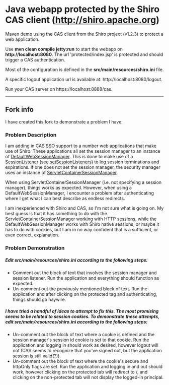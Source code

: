 Java webapp protected by the Shiro CAS client (http://shiro.apache.org)
==

Maven demo using the CAS client from the Shiro project (v1.2.3) to protect a web application.

Use **mvn clean compile jetty:run** to start the webapp on **http://localhost:8080**. The url 'protected/index.jsp' is protected and should trigger a CAS authentication.

Most of the configuration is defined in the **src/main/resources/shiro.ini** file.

A specific logout application url is available at: http://localhost:8080/logout.

Run your CAS server on https://localhost:8888/cas.

***

Fork info
---

I have created this fork to demonstrate a problem I have.

### Problem Description
I am adding in CAS SSO support to a number web applications that make use of Shiro. These applications all set the session manager to an instance of [DefaultWebSessionManager](https://shiro.apache.org/static/1.2.3/apidocs/org/apache/shiro/web/session/mgt/DefaultWebSessionManager.html). This is done to make use of a [SessionListener](https://shiro.apache.org/static/1.2.3/apidocs/org/apache/shiro/session/SessionListener.html) (see [setSessionListeners](https://shiro.apache.org/static/1.2.3/apidocs/org/apache/shiro/session/mgt/AbstractNativeSessionManager.html#setSessionListeners%28java.util.Collection%29)) to log session terminations and expirations. If one does not set the session manager, the security manager uses an instance of [ServletContainerSessionManager](http://shiro.apache.org/static/1.2.3/apidocs/org/apache/shiro/web/session/mgt/ServletContainerSessionManager.html).

When using ServletContainerSessionManager (i.e. not specifying a session manager), things works as expected. However, when using a DefaultWebSessionManager, I encounter a problem after authenticating where I get what I can best describe as endless redirects.

I am inexperienced with Shiro and CAS, so I'm not sure what is going on. My best guess is that it has something to do with the ServletContainerSessionManager working with HTTP sessions, while the DefaultWebSessionManager works with Shiro native sessions, or maybe it has to do with cookies, but I am in no way confident that is a sufficient, or even correct, explanation.

### Problem Demonstration
##### Edit **src/main/resources/shiro.ini** according to the following steps:
* Comment out the block of text that involves the session manager and session listener. Run the application and everything should function as expected.
* Un-comment out the previously mentioned block of text. Run the application and after clicking on the protected tag and authenticating, things should go haywire.

##### I have tried a handful of ideas to attempt to fix this. The most promising seems to be related to session cookies. To demonstrate these attempts, edit **src/main/resources/shiro.ini** according to the following steps:
* Un-comment out the block of text where a cookie is defined and the session manager's session id cookie is set to that cookie. Run the application and logging in should work as desired, however logout will not (CAS seems to recognize that you've signed out, but the application session is still valid(?)).
* Un-comment out the block of text where the cookie's secure and httpOnly flags are set. Run the application and logging in and out should work, however clicking on the protected tab will redirect to /, and clicking on the non-protected tab will not display the logged-in principal.
